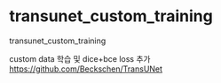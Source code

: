 # transunet_custom_training
transunet_custom_training

custom data 학습 및 dice+bce loss 추가
https://github.com/Beckschen/TransUNet
